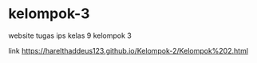 # kelompok-3
website tugas ips kelas 9 kelompok 3

link
https://harelthaddeus123.github.io/Kelompok-2/Kelompok%202.html
